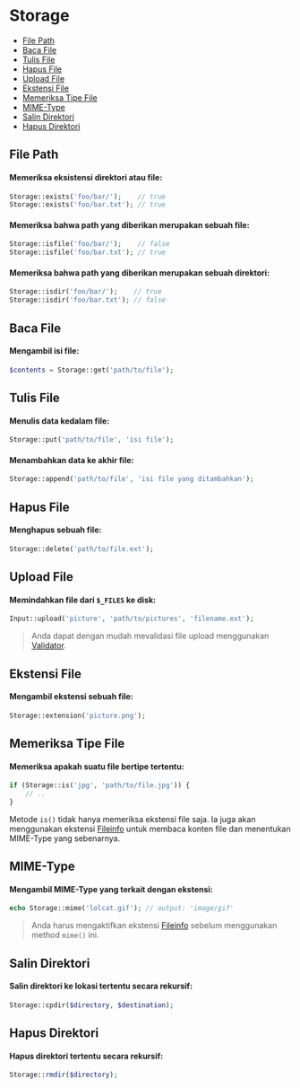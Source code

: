 # Storage

<!-- MarkdownTOC autolink="true" autoanchor="true" levels="2,3" bracket="round" lowercase="only_ascii" -->

-   [File Path](#file-path)
-   [Baca File](#baca-file)
-   [Tulis File](#tulis-file)
-   [Hapus File](#hapus-file)
-   [Upload File](#upload-file)
-   [Ekstensi File](#ekstensi-file)
-   [Memeriksa Tipe File](#memeriksa-tipe-file)
-   [MIME-Type](#mime-type)
-   [Salin Direktori](#salin-direktori)
-   [Hapus Direktori](#hapus-direktori)

<!-- /MarkdownTOC -->

<a id="file-path"></a>

## File Path

#### Memeriksa eksistensi direktori atau file:

```php
Storage::exists('foo/bar/');    // true
Storage::exists('foo/bar.txt'); // true
```

#### Memeriksa bahwa path yang diberikan merupakan sebuah file:

```php
Storage::isfile('foo/bar/');    // false
Storage::isfile('foo/bar.txt'); // true
```

#### Memeriksa bahwa path yang diberikan merupakan sebuah direktori:

```php
Storage::isdir('foo/bar/');    // true
Storage::isdir('foo/bar.txt'); // false
```

<a id="baca-file"></a>

## Baca File

#### Mengambil isi file:

```php
$contents = Storage::get('path/to/file');
```

<a id="tulis-file"></a>

## Tulis File

#### Menulis data kedalam file:

```php
Storage::put('path/to/file', 'isi file');
```

#### Menambahkan data ke akhir file:

```php
Storage::append('path/to/file', 'isi file yang ditambahkan');
```

<a id="hapus-file"></a>

## Hapus File

#### Menghapus sebuah file:

```php
Storage::delete('path/to/file.ext');
```

<a id="upload-file"></a>

## Upload File

#### Memindahkan file dari `$_FILES` ke disk:

```php
Input::upload('picture', 'path/to/pictures', 'filename.ext');
```

> Anda dapat dengan mudah mevalidasi file upload menggunakan [Validator](/docs/en/validation).

<a id="ekstensi-file"></a>

## Ekstensi File

#### Mengambil ekstensi sebuah file:

```php
Storage::extension('picture.png');
```

<a id="memeriksa-tipe-file"></a>

## Memeriksa Tipe File

#### Memeriksa apakah suatu file bertipe tertentu:

```php
if (Storage::is('jpg', 'path/to/file.jpg')) {
    // ..
}
```

Metode `is()` tidak hanya memeriksa ekstensi file saja. Ia juga akan menggunakan ekstensi
[Fileinfo](https://www.php.net/manual/en/book.fileinfo.php) untuk membaca konten file dan
menentukan MIME-Type yang sebenarnya.

<a id="mime-type"></a>

## MIME-Type

#### Mengambil MIME-Type yang terkait dengan ekstensi:

```php
echo Storage::mime('lolcat.gif'); // output: 'image/gif'
```

> Anda harus mengaktifkan ekstensi [Fileinfo](https://www.php.net/manual/en/book.fileinfo.php)
> sebelum menggunakan method `mime()` ini.

<a id="salin-direktori"></a>

## Salin Direktori

#### Salin direktori ke lokasi tertentu secara rekursif:

```php
Storage::cpdir($directory, $destination);
```

<a id="hapus-direktori"></a>

## Hapus Direktori

#### Hapus direktori tertentu secara rekursif:

```php
Storage::rmdir($directory);
```
